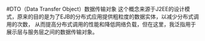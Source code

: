 #DTO（Data Transfer Object）数据传输对象
 这个概念来源于J2EE的设计模式，原来的目的是为了EJB的分布式应用提供粗粒度的数据实体，以减少分布式调用的次数，
 从而提高分布式调用的性能和降低网络负载，但在这里，我泛指用于展示层与服务层之间的数据传输对象。
 